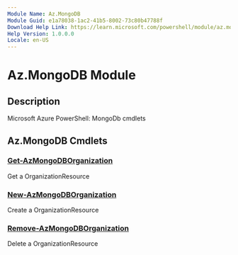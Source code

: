 ```yaml
---
Module Name: Az.MongoDB
Module Guid: e1a78038-1ac2-41b5-8002-73c80b47788f
Download Help Link: https://learn.microsoft.com/powershell/module/az.mongodb
Help Version: 1.0.0.0
Locale: en-US
---
```


# Az.MongoDB Module
## Description
Microsoft Azure PowerShell: MongoDb cmdlets

## Az.MongoDB Cmdlets
### [Get-AzMongoDBOrganization](Get-AzMongoDBOrganization.md)
Get a OrganizationResource

### [New-AzMongoDBOrganization](New-AzMongoDBOrganization.md)
Create a OrganizationResource

### [Remove-AzMongoDBOrganization](Remove-AzMongoDBOrganization.md)
Delete a OrganizationResource

